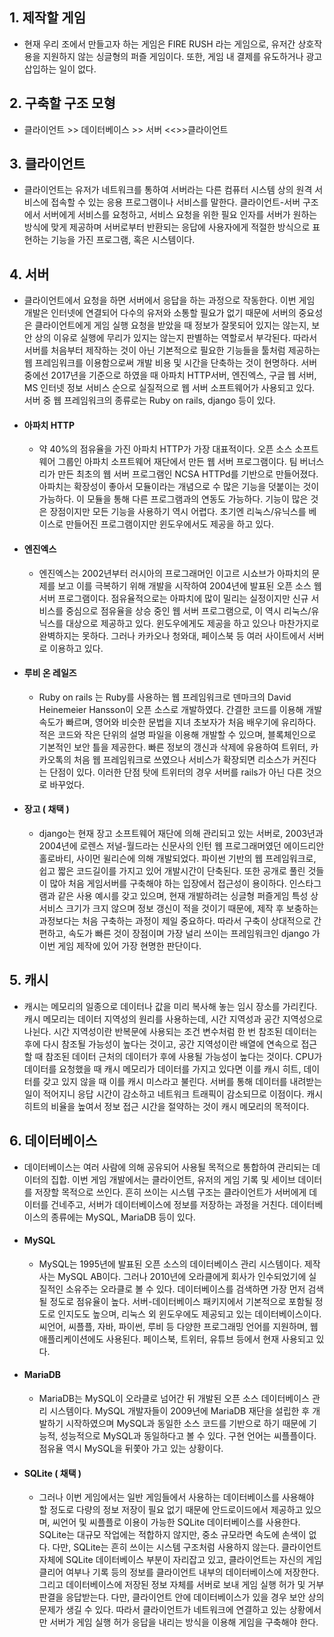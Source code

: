  ## 1. 제작할 게임
 * 현재 우리 조에서 만들고자 하는 게임은 FIRE RUSH 라는 게임으로, 유저간 상호작용을 지원하지 않는 싱글형의 퍼즐 게임이다. 또한, 게임 내 결제를 유도하거나 광고 삽입하는 일이 없다. 
 
 ## 2. 구축할 구조 모형
 * 클라이언트 >> 데이터베이스 >> 서버 <<>>클라이언트
 
 ## 3. 클라이언트
 * 클라이언트는 유저가 네트워크를 통하여 서버라는 다른 컴퓨터 시스템 상의 원격 서비스에 접속할 수 있는 응용 프로그램이나 서비스를 말한다. 클라이언트-서버 구조에서 서버에게 서비스를 요청하고, 서비스 요청을 위한 필요 인자를 서버가 원하는 방식에 맞게 제공하며 서버로부터 반환되는 응답에 사용자에게 적절한 방식으로 표현하는 기능을 가진 프로그램, 혹은 시스템이다. 
 
 
 ## 4. 서버
 * 클라이언트에서 요청을 하면 서버에서 응답을 하는 과정으로 작동한다. 이번 게임 개발은 인터넷에 연결되어 다수의 유저와 소통할 필요가 없기 때문에 서버의 중요성은 클라이언트에게 게임 실행 요청을 받았을 때 정보가 잘못되어 있지는 않는지, 보안 상의 이유로 실행에 무리가 있지는 않는지 판별하는 역할로서 부각된다. 따라서 서버를 처음부터 제작하는 것이 아닌 기본적으로 필요한 기능들을 툴처럼 제공하는 웹 프레임워크를 이용함으로써 개발 비용 및 시간을 단축하는 것이 현명하다. 서버 중에선 2017년을 기준으로 하였을 때 아파치 HTTP서버, 엔진엑스, 구글 웹 서버, MS 인터넷 정보 서비스 순으로 실질적으로 웹 서버 소프트웨어가 사용되고 있다. 서버 중 웹 프레임워크의 종류로는 Ruby on rails, django 등이 있다.  
 * #### 아파치 HTTP
    * 약 40%의 점유율을 가진 아파치 HTTP가 가장 대표적이다. 오픈 소스 소프트웨어 그룹인 아파치 소프트웨어 재단에서 만든 웹 서버 프로그램이다. 팀 버너스 리가 만든 최초의 웹 서버 프로그램인 NCSA HTTPd를 기반으로 만들어졌다. 아파치는 확장성이 좋아서 모듈이라는 개념으로 수 많은 기능을 덧붙이는 것이 가능하다. 이 모듈을 통해 다른 프로그램과의 연동도 가능하다. 기능이 많은 것은 장점이지만 모든 기능을 사용하기 역시 어렵다. 초기엔 리눅스/유닉스를 베이스로 만들어진 프로그램이지만 윈도우에서도 제공을 하고 있다. 
 * #### 엔진엑스
    * 엔진엑스는 2002년부터 러시아의 프로그래머인 이고르 시쇼브가 아파치의 문제를 보고 이를 극복하기 위해 개발을 시작하여 2004년에 발표된 오픈 소스 웹 서버 프로그램이다. 점유율적으로는 아파치에 많이 밀리는 실정이지만 신규 서비스를 중심으로 점유율을 상승 중인 웹 서버 프로그램으로, 이 역시 리눅스/유닉스를 대상으로 제공하고 있다. 윈도우에게도 제공을 하고 있으나 마찬가지로 완벽하지는 못하다. 그러나 카카오나 청와대, 페이스북 등 여러 사이트에서 서버로 이용하고 있다.
 * #### 루비 온 레일즈
    * Ruby on rails 는 Ruby를 사용하는 웹 프레임워크로 덴마크의 David Heinemeier Hansson이 오픈 소스로 개발하였다. 간결한 코드를 이용해 개발 속도가 빠르며, 영어와 비슷한 문법을 지녀 초보자가 처음 배우기에 유리하다. 적은 코드와 작은 단위의 설명 파일을 이용해 개발할 수 있으며, 블록체인으로 기본적인 보안 틀을 제공한다. 빠른 정보의 갱신과 삭제에 유용하여 트위터, 카카오톡의 처음 웹 프레임워크로 쓰였으나 서비스가 확장되면 리소스가 커진다는 단점이 있다. 이러한 단점 탓에 트위터의 경우 서버를 rails가 아닌 다른 것으로 바꾸었다.
 * #### 장고 ( 채택 )
    * django는 현재 장고 소프트웨어 재단에 의해 관리되고 있는 서버로, 2003년과 2004년에 로렌스 저널-월드라는 신문사의 인턴 웹 프로그래머였던 에이드리안 홀로바티, 사이먼 윌리슨에 의해 개발되었다. 파이썬 기반의 웹 프레임워크로, 쉽고 짧은 코드길이를 가지고 있어 개발시간이 단축된다. 또한 공개로 풀린 것들이 많아 처음 게임서버를 구축해야 하는 입장에서 접근성이 용이하다. 인스타그램과 같은 사용 예시를 갖고 있으며, 현재 개발하려는 싱글형 퍼즐게임 특성 상 서비스 크기가 크지 않으며 정보 갱신이 적을 것이기 때문에, 제작 후 보충하는 과정보다는 처음 구축하는 과정이 제일 중요하다. 따라서 구축이 상대적으로 간편하고, 속도가 빠른 것이 장점이며 가장 널리 쓰이는 프레임워크인 django 가 이번 게임 제작에 있어 가장 현명한 판단이다.
 
 ## 5. 캐시
 * 캐시는 메모리의 일종으로 데이터나 값을 미리 복사해 놓는 임시 장소를 가리킨다. 캐시 메모리는 데이터 지역성의 원리를 사용하는데, 시간 지역성과 공간 지역성으로 나뉜다. 시간 지역성이란 반복문에 사용되는 조건 변수처럼 한 번 참조된 데이터는 후에 다시 참조될 가능성이 높다는 것이고, 공간 지역성이란 배열에 연속으로 접근할 때 참조된 데이터 근처의 데이터가 후에 사용될 가능성이 높다는 것이다. CPU가 데이터를 요청했을 때 캐시 메모리가 데이터를 가지고 있다면 이를 캐시 히트, 데이터를 갖고 있지 않을 때 이를 캐시 미스라고 불린다. 서버를 통해 데이터를 내려받는 일이 적어지니 응답 시간이 감소하고 네트워크 트래픽이 감소되므로 이점이다. 캐시 히트의 비율을 높여서 정보 접근 시간을 절약하는 것이 캐시 메모리의 목적이다.
 
 ## 6. 데이터베이스
 * 데이터베이스는 여러 사람에 의해 공유되어 사용될 목적으로 통합하여 관리되는 데이터의 집합. 이번 게임 개발에서는 클라이언트, 유저의 게임 기록 및 세이브 데이터를 저장할 목적으로 쓰인다. 흔히 쓰이는 시스템 구조는 클라이언트가 서버에게 데이터를 건네주고, 서버가 데이터베이스에 정보를 저장하는 과정을 거친다. 데이터베이스의 종류에는 MySQL, MariaDB 등이 있다. 
 * #### MySQL
    * MySQL는 1995년에 발표된 오픈 소스의 데이터베이스 관리 시스템이다. 제작사는 MySQL AB이다. 그러나 2010년에 오라클에게 회사가 인수되었기에 실질적인 소유주는 오라클로 볼 수 있다. 데이터베이스를 검색하면 가장 먼저 검색될 정도로 점유율이 높다. 서버-데이터베이스 패키지에서 기본적으로 포함될 정도로 인지도도 높으며, 리눅스 외 윈도우에도 제공되고 있는 데이터베이스이다. 씨언어, 씨플플, 자바, 파이썬, 루비 등 다양한 프로그래밍 언어를 지원하며, 웹 애플리케이션에도 사용된다. 페이스북, 트위터, 유튜브 등에서 현재 사용되고 있다. 
 * #### MariaDB
    * MariaDB는 MySQL이 오라클로 넘어간 뒤 개발된 오픈 소스 데이터베이스 관리 시스템이다. MySQL 개발자들이 2009년에 MariaDB 재단을 설립한 후 개발하기 시작하였으며 MySQL과 동일한 소스 코드를 기반으로 하기 때문에 기능적, 성능적으로 MySQL과 동일하다고 볼 수 있다. 구현 언어는 씨플플이다. 점유율 역시 MySQL을 뒤쫓아 가고 있는 상황이다.
 * #### SQLite ( 채택 )
    * 그러나 이번 게임에서는 일반 게임들에서 사용하는 데이터베이스를 사용해야 할 정도로 다량의 정보 저장이 필요 없기 때문에 안드로이드에서 제공하고 있으며, 씨언어 및 씨플플로 이용이 가능한 SQLite 데이터베이스를 사용한다. SQLite는 대규모 작업에는 적합하지 않지만, 중소 규모라면 속도에 손색이 없다. 다만, SQLite는 흔히 쓰이는 시스템 구조처럼 사용하지 않는다. 클라이언트 자체에 SQLite 데이터베이스 부분이 자리잡고 있고, 클라이언트는 자신의 게임 클리어 여부나 기록 등의 정보를 클라이언트 내부의 데이터베이스에 저장한다. 그리고 데이터베이스에 저장된 정보 자체를 서버로 보내 게임 실행 허가 및 거부 판결을 응답받는다. 다만, 클라이언트 안에 데이터베이스가 있을 경우 보안 상의 문제가 생길 수 있다. 따라서 클라이언트가 네트워크에 연결하고 있는 상황에서만 서버가 게임 실행 허가 응답을 내리는 방식을 이용해 게임을 구축해야 한다.
